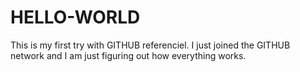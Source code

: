 # HELLO-WORLD
This is my first try with GITHUB referenciel.
I just joined the GITHUB network and I am just figuring out how everything works.
